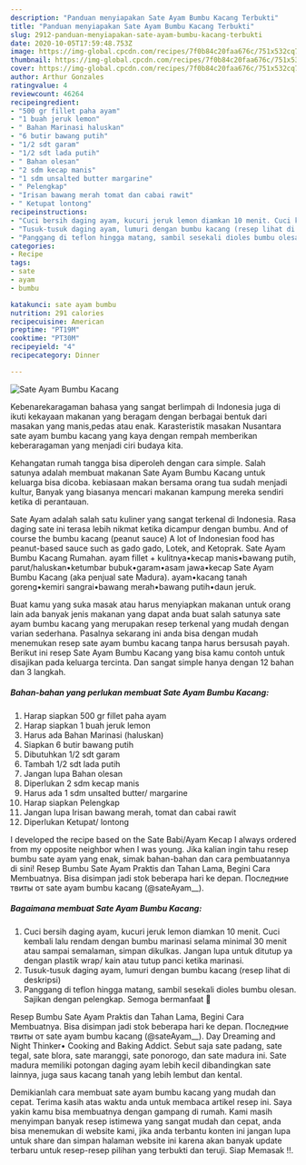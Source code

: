 ```yaml
---
description: "Panduan menyiapakan Sate Ayam Bumbu Kacang Terbukti"
title: "Panduan menyiapakan Sate Ayam Bumbu Kacang Terbukti"
slug: 2912-panduan-menyiapakan-sate-ayam-bumbu-kacang-terbukti
date: 2020-10-05T17:59:48.753Z
image: https://img-global.cpcdn.com/recipes/7f0b84c20faa676c/751x532cq70/sate-ayam-bumbu-kacang-foto-resep-utama.jpg
thumbnail: https://img-global.cpcdn.com/recipes/7f0b84c20faa676c/751x532cq70/sate-ayam-bumbu-kacang-foto-resep-utama.jpg
cover: https://img-global.cpcdn.com/recipes/7f0b84c20faa676c/751x532cq70/sate-ayam-bumbu-kacang-foto-resep-utama.jpg
author: Arthur Gonzales
ratingvalue: 4
reviewcount: 46264
recipeingredient:
- "500 gr fillet paha ayam"
- "1 buah jeruk lemon"
- " Bahan Marinasi haluskan"
- "6 butir bawang putih"
- "1/2 sdt garam"
- "1/2 sdt lada putih"
- " Bahan olesan"
- "2 sdm kecap manis"
- "1 sdm unsalted butter margarine"
- " Pelengkap"
- "Irisan bawang merah tomat dan cabai rawit"
- " Ketupat lontong"
recipeinstructions:
- "Cuci bersih daging ayam, kucuri jeruk lemon diamkan 10 menit. Cuci kembali lalu rendam dengan bumbu marinasi selama minimal 30 menit atau sampai semalaman, simpan dikulkas. Jangan lupa untuk ditutup ya dengan plastik wrap/ kain atau tutup panci ketika marinasi."
- "Tusuk-tusuk daging ayam, lumuri dengan bumbu kacang (resep lihat di deskripsi)"
- "Panggang di teflon hingga matang, sambil sesekali dioles bumbu olesan. Sajikan dengan pelengkap. Semoga bermanfaat 🥰"
categories:
- Recipe
tags:
- sate
- ayam
- bumbu

katakunci: sate ayam bumbu 
nutrition: 291 calories
recipecuisine: American
preptime: "PT19M"
cooktime: "PT30M"
recipeyield: "4"
recipecategory: Dinner

---
```



![Sate Ayam Bumbu Kacang](https://img-global.cpcdn.com/recipes/7f0b84c20faa676c/751x532cq70/sate-ayam-bumbu-kacang-foto-resep-utama.jpg)

Kebenarekaragaman bahasa yang sangat berlimpah di Indonesia juga di ikuti kekayaan makanan yang beragam dengan berbagai bentuk dari masakan yang manis,pedas atau enak. Karasteristik masakan Nusantara sate ayam bumbu kacang yang kaya dengan rempah memberikan keberaragaman yang menjadi ciri budaya kita.


Kehangatan rumah tangga bisa diperoleh dengan cara simple. Salah satunya adalah membuat makanan Sate Ayam Bumbu Kacang untuk keluarga bisa dicoba. kebiasaan makan bersama orang tua sudah menjadi kultur, Banyak yang biasanya mencari makanan kampung mereka sendiri ketika di perantauan.

Sate Ayam adalah salah satu kuliner yang sangat terkenal di Indonesia. Rasa daging sate ini terasa lebih nikmat ketika dicampur dengan bumbu. And of course the bumbu kacang (peanut sauce) A lot of Indonesian food has peanut-based sauce such as gado gado, Lotek, and Ketoprak. Sate Ayam Bumbu Kacang Rumahan. ayam fillet + kulitnya•kecap manis•bawang putih, parut/haluskan•ketumbar bubuk•garam•asam jawa•kecap Sate Ayam Bumbu Kacang (aka penjual sate Madura). ayam•kacang tanah goreng•kemiri sangrai•bawang merah•bawang putih•daun jeruk.

Buat kamu yang suka masak atau harus menyiapkan makanan untuk orang lain ada banyak jenis makanan yang dapat anda buat salah satunya sate ayam bumbu kacang yang merupakan resep terkenal yang mudah dengan varian sederhana. Pasalnya sekarang ini anda bisa dengan mudah menemukan resep sate ayam bumbu kacang tanpa harus bersusah payah.
Berikut ini resep Sate Ayam Bumbu Kacang yang bisa kamu contoh untuk disajikan pada keluarga tercinta. Dan sangat simple hanya dengan 12 bahan dan 3 langkah.


<!--inarticleads1-->

##### Bahan-bahan yang perlukan membuat Sate Ayam Bumbu Kacang:

1. Harap siapkan 500 gr fillet paha ayam
1. Harap siapkan 1 buah jeruk lemon
1. Harus ada  Bahan Marinasi (haluskan)
1. Siapkan 6 butir bawang putih
1. Dibutuhkan 1/2 sdt garam
1. Tambah 1/2 sdt lada putih
1. Jangan lupa  Bahan olesan
1. Diperlukan 2 sdm kecap manis
1. Harus ada 1 sdm unsalted butter/ margarine
1. Harap siapkan  Pelengkap
1. Jangan lupa Irisan bawang merah, tomat dan cabai rawit
1. Diperlukan  Ketupat/ lontong


I developed the recipe based on the Sate Babi/Ayam Kecap I always ordered from my opposite neighbor when I was young. Jika kalian ingin tahu resep bumbu sate ayam yang enak, simak bahan-bahan dan cara pembuatannya di sini! Resep Bumbu Sate Ayam Praktis dan Tahan Lama, Begini Cara Membuatnya. Bisa disimpan jadi stok beberapa hari ke depan. Последние твиты от sate ayam bumbu kacang (@sateAyam__). 

<!--inarticleads2-->

##### Bagaimana membuat  Sate Ayam Bumbu Kacang:

1. Cuci bersih daging ayam, kucuri jeruk lemon diamkan 10 menit. Cuci kembali lalu rendam dengan bumbu marinasi selama minimal 30 menit atau sampai semalaman, simpan dikulkas. Jangan lupa untuk ditutup ya dengan plastik wrap/ kain atau tutup panci ketika marinasi.
1. Tusuk-tusuk daging ayam, lumuri dengan bumbu kacang (resep lihat di deskripsi)
1. Panggang di teflon hingga matang, sambil sesekali dioles bumbu olesan. Sajikan dengan pelengkap. Semoga bermanfaat 🥰


Resep Bumbu Sate Ayam Praktis dan Tahan Lama, Begini Cara Membuatnya. Bisa disimpan jadi stok beberapa hari ke depan. Последние твиты от sate ayam bumbu kacang (@sateAyam__). Day Dreaming and Night Thinker• Cooking and Baking Addict. Sebut saja sate padang, sate tegal, sate blora, sate maranggi, sate ponorogo, dan sate madura ini. Sate madura memiliki potongan daging ayam lebih kecil dibandingkan sate lainnya, juga saus kacang tanah yang lebih lembut dan kental. 

Demikianlah cara membuat sate ayam bumbu kacang yang mudah dan cepat. Terima kasih atas waktu anda untuk membaca artikel resep ini. Saya yakin kamu bisa membuatnya dengan gampang di rumah. Kami masih menyimpan banyak resep istimewa yang sangat mudah dan cepat, anda bisa menemukan di website kami, jika anda terbantu konten ini jangan lupa untuk share dan simpan halaman website ini karena akan banyak update terbaru untuk resep-resep pilihan yang terbukti dan teruji. Siap Memasak !!. 
